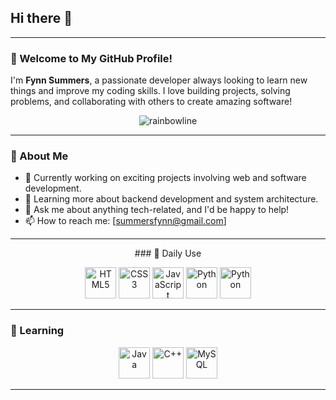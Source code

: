 ## Hi there 👋

---

### 🌟 Welcome to My GitHub Profile!

I'm **Fynn Summers**, a passionate developer always looking to learn new things and improve my coding skills. I love building projects, solving problems, and collaborating with others to create amazing software!
<p align="center">
  <img src="https://i.postimg.cc/d35fwqr6/RGB-line.gif" alt="rainbowline"/>
</p>  

---

### 🚀 About Me

- 🔭 Currently working on exciting projects involving web and software development.
- 🌱 Learning more about backend development and system architecture.
- 💬 Ask me about anything tech-related, and I'd be happy to help!
- 📫 How to reach me: [summersfynn@gmail.com]

---
<p align="center">
### 🔧 Daily Use
</p>
<p align="center">
  <img src="https://cdn.jsdelivr.net/gh/devicons/devicon/icons/html5/html5-original.svg" alt="HTML5" width="50" height="50"/>
  <img src="https://cdn.jsdelivr.net/gh/devicons/devicon/icons/css3/css3-original.svg" alt="CSS3" width="50" height="50"/>
  <img src="https://cdn.jsdelivr.net/gh/devicons/devicon/icons/javascript/javascript-original.svg" alt="JavaScript" width="50" height="50"/>
  <img src="https://cdn.jsdelivr.net/gh/devicons/devicon/icons/python/python-original.svg" alt="Python" width="50" height="50"/>
  <img src="https://cdn.jsdelivr.net/gh/devicons/devicon/icons/php/php-original.svg" alt="Python" width="50" height="50"/>
</p>

---

### 🧠 Learning

<p align="center">
  <img src="https://cdn.jsdelivr.net/gh/devicons/devicon/icons/java/java-original.svg" alt="Java" width="50" height="50"/>
  <img src="https://cdn.jsdelivr.net/gh/devicons/devicon/icons/cplusplus/cplusplus-original.svg" alt="C++" width="50" height="50"/>
  <img src="https://cdn.jsdelivr.net/gh/devicons/devicon/icons/mysql/mysql-original.svg" alt="MySQL" width="50" height="50"/>
</p>

---


